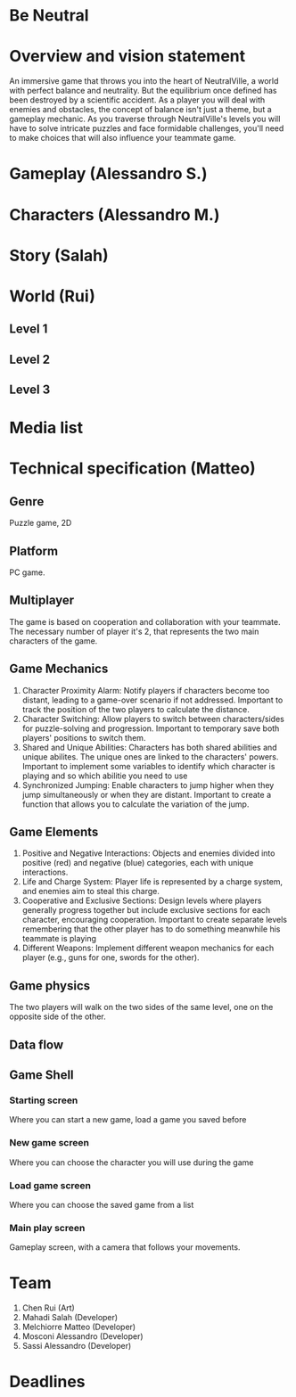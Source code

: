 # Be Neutral
# Overview and vision statement
An immersive game that throws you into the heart of NeutralVille, a world with perfect balance and neutrality. But the equilibrium once defined has been destroyed by a scientific accident. As a player you will deal with enemies and obstacles, the concept of balance isn't just a theme, but a gameplay mechanic. As you traverse through NeutralVille's levels you will have to solve intricate puzzles and face formidable challenges, you'll need to make choices that will also influence your teammate game.

# Gameplay (Alessandro S.)


# Characters (Alessandro M.)


# Story (Salah)


# World (Rui)


## Level 1


## Level 2


## Level 3


# Media list


# Technical specification (Matteo)
## Genre
  Puzzle game, 2D
## Platform
  PC game.

## Multiplayer
  The game is based on cooperation and collaboration with your teammate. The necessary number of player it's 2, that represents the two main characters of the game.
  
## Game Mechanics
 1. Character Proximity Alarm: 
      Notify players if characters become too distant, leading to a game-over scenario if not         addressed.
    Important to track the position of the two players to calculate the distance.
 3. Character Switching:
      Allow players to switch between characters/sides for puzzle-solving and progression.
    Important to temporary save both players' positions to switch them.
 4. Shared and Unique Abilities:
      Characters has both shared abilities and unique abilites. The unique ones are linked to         the characters' powers.
    Important to implement some variables to identify which character is playing and so which       abilitie you need to use
 6. Synchronized Jumping:
      Enable characters to jump higher when they jump simultaneously or when they are distant.
    Important to create a function that allows you to calculate the variation of the jump.

## Game Elements
 1. Positive and Negative Interactions:
      Objects and enemies divided into positive (red) and negative (blue) categories, each with       unique interactions.
 2. Life and Charge System:
      Player life is represented by a charge system, and enemies aim to steal this charge.
 3. Cooperative and Exclusive Sections:
      Design levels where players generally progress together but include exclusive sections          for each character, encouraging cooperation.
    Important to create separate levels remembering that the other player has to do something
    meanwhile his teammate is playing
 5. Different Weapons:
      Implement different weapon mechanics for each player (e.g., guns for one, swords for the        other).



## Game physics
  The two players will walk on the two sides of the same level, one on the opposite side of the other.

## Data flow

## Game Shell
### Starting screen
  Where you can start a new game, load a game you saved before
### New game screen
  Where you can choose the character you will use during the game
### Load game screen
  Where you can choose the saved game from a list
### Main play screen
  Gameplay screen, with a camera that follows your movements.



# Team
1. Chen Rui (Art)
2. Mahadi Salah (Developer)
3. Melchiorre Matteo (Developer) 
4. Mosconi Alessandro (Developer)
5. Sassi Alessandro (Developer)

# Deadlines
